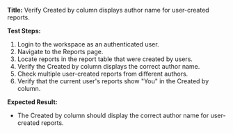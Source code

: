 **Title:** Verify Created by column displays author name for user-created reports.

**Test Steps:**
1. Login to the workspace as an authenticated user.
2. Navigate to the Reports page.
3. Locate reports in the report table that were created by users.
4. Verify the Created by column displays the correct author name.
5. Check multiple user-created reports from different authors.
6. Verify that the current user's reports show "You" in the Created by column.

**Expected Result:**
* The Created by column should display the correct author name for user-created reports.